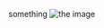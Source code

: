 something
![the image](https://www.google.com/url?sa=i&url=https%3A%2F%2Funsplash.com%2Fs%2Fphotos%2Fimage&psig=AOvVaw3Q4Y35_afVRd0TnjCUT0JH&ust=1715242097477000&source=images&cd=vfe&opi=89978449&ved=0CBIQjRxqFwoTCPiIzfHM_YUDFQAAAAAdAAAAABAE)